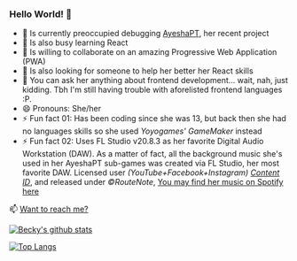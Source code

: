 ﻿### Hello World! 👋




- 🔭 Is currently preoccupied debugging [AyeshaPT](https://github.com/abbaskhurram255/Chatterbox/), her recent project
- 🌱 Is also busy learning React
- 👯 Is willing to collaborate on an amazing Progressive Web Application (PWA)
- 🤔 Is also looking for someone to help her better her React skills
- 💬 You can ask her anything about frontend development... wait, nah, just kidding. Tbh I'm still having trouble with aforelisted frontend languages :P.
- 😄 Pronouns: She/her
- ⚡ Fun fact 01: Has been coding since she was 13, but back then she had no languages skills so she used <em>Yoyogames' GameMaker</em> instead
- ⚡ Fun fact 02: Uses FL Studio v20.8.3 as her favorite Digital Audio Workstation (DAW). As a matter of fact, all the background music she's used in her AyeshaPT sub-games was created via FL Studio, her most favorite DAW. Licensed user <em>(YouTube+Facebook+Instagram) <a href="https://support.google.com/youtube/answer/2797370?hl=en" alt="link to Content ID system">Content ID</a></em>, and released under <em>&copy;RouteNote</em>, [You may find her music on Spotify here](https://open.spotify.com/artist/6QUns8NUaRZU7grd3Rz4EV)

📫 [Want to reach me?](https://abbaskhurram255.github.io/Portfolio/#contact)
&nbsp;

[![Becky's github stats](https://github-readme-stats.vercel.app/api?username=abbaskhurram255&count_private=true&hide=stars,issues&show_icons=true&theme=react)](https://github.com/anuraghazra/github-readme-stats)

[![Top Langs](https://github-readme-stats.vercel.app/api/top-langs/?username=anuraghazra&layout=compact&theme=react)](https://github.com/anuraghazra/github-readme-stats)
